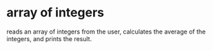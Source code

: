 # array of integers
reads an array of integers from the user, calculates the average of the integers, and prints
the result.
